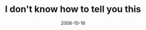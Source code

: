 ---
layout: base.njk
title : 'I don&#39;t know how to tell you this' 
view_title : 'I don&#39;t know how to tell you this' 
year : '2008' 
date : '2008-10-16' 
img_file : '/drawing/idontknowhowtotellyouthis.jpg' 
html_file : 'idontknowhowtotellyouthis' 
next_html : 'antigravityboots.html' 
year_order : '472' 
permalink : "title/{{html_file}}.html"
---